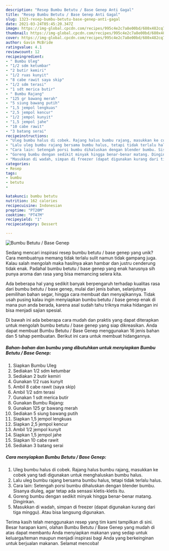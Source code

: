 ```yaml
---
description: "Resep Bumbu Betutu / Base Genep Anti Gagal"
title: "Resep Bumbu Betutu / Base Genep Anti Gagal"
slug: 1323-resep-bumbu-betutu-base-genep-anti-gagal
date: 2021-03-24T05:45:20.347Z
image: https://img-global.cpcdn.com/recipes/995c4e2c7a8e00bd/680x482cq70/bumbu-betutu-base-genep-foto-resep-utama.jpg
thumbnail: https://img-global.cpcdn.com/recipes/995c4e2c7a8e00bd/680x482cq70/bumbu-betutu-base-genep-foto-resep-utama.jpg
cover: https://img-global.cpcdn.com/recipes/995c4e2c7a8e00bd/680x482cq70/bumbu-betutu-base-genep-foto-resep-utama.jpg
author: Gavin McBride
ratingvalue: 4.1
reviewcount: 12
recipeingredient:
- " Bumbu Uleg"
- "1/2 sdm ketumbar"
- "2 butir kemiri"
- "1/2 ruas kunyit"
- "8 cabe rawit saya skip"
- "1/2 sdm terasi"
- "1 sdt merica butir"
- " Bumbu Rajang"
- "125 gr bawang merah"
- "5 siung bawang putih"
- "1,5 jempol lengkuas"
- "2,5 jempol kencur"
- "1/2 jempol kunyit"
- "1,5 jempol jahe"
- "10 cabe rawit"
- "3 batang serai"
recipeinstructions:
- "Uleg bumbu halus di cobek. Rajang halus bumbu rajang, masukkan ke cobek yang tadi digunakan untuk menghaluskan bumbu halus."
- "Lalu uleg bumbu rajang bersama bumbu halus, tetapi tidak terlalu halus."
- "Cara lain: Setengah porsi bumbu dihaluskan dengan blender bumbu. Sisanya diuleg, agar tetap ada sensasi kletis-kletis itu."
- "Goreng bumbu dengan sedikit minyak hingga benar-benar matang. Dinginkan."
- "Masukkan di wadah, simpan di freezer (dapat digunakan kurang dari tiga minggu). Atau bisa langsung digunakan."
categories:
- Resep
tags:
- bumbu
- betutu
- 

katakunci: bumbu betutu  
nutrition: 162 calories
recipecuisine: Indonesian
preptime: "PT20M"
cooktime: "PT47M"
recipeyield: "1"
recipecategory: Dessert

---
```



![Bumbu Betutu / Base Genep](https://img-global.cpcdn.com/recipes/995c4e2c7a8e00bd/680x482cq70/bumbu-betutu-base-genep-foto-resep-utama.jpg)

Sedang mencari inspirasi resep bumbu betutu / base genep yang unik? Cara membuatnya memang tidak terlalu sulit namun tidak gampang juga. Kalau salah mengolah maka hasilnya akan hambar dan justru cenderung tidak enak. Padahal bumbu betutu / base genep yang enak harusnya sih punya aroma dan rasa yang bisa memancing selera kita.

Ada beberapa hal yang sedikit banyak berpengaruh terhadap kualitas rasa dari bumbu betutu / base genep, mulai dari jenis bahan, selanjutnya pemilihan bahan segar, hingga cara membuat dan menyajikannya. Tidak usah pusing kalau ingin menyiapkan bumbu betutu / base genep enak di mana pun anda berada, karena asal sudah tahu triknya maka hidangan ini bisa menjadi sajian spesial.




Di bawah ini ada beberapa cara mudah dan praktis yang dapat diterapkan untuk mengolah bumbu betutu / base genep yang siap dikreasikan. Anda dapat membuat Bumbu Betutu / Base Genep menggunakan 16 jenis bahan dan 5 tahap pembuatan. Berikut ini cara untuk membuat hidangannya.

<!--inarticleads1-->

##### Bahan-bahan dan bumbu yang dibutuhkan untuk menyiapkan Bumbu Betutu / Base Genep:

1. Siapkan  Bumbu Uleg
1. Sediakan 1/2 sdm ketumbar
1. Sediakan 2 butir kemiri
1. Gunakan 1/2 ruas kunyit
1. Ambil 8 cabe rawit (saya skip)
1. Ambil 1/2 sdm terasi
1. Gunakan 1 sdt merica butir
1. Gunakan  Bumbu Rajang:
1. Gunakan 125 gr bawang merah
1. Sediakan 5 siung bawang putih
1. Siapkan 1,5 jempol lengkuas
1. Siapkan 2,5 jempol kencur
1. Ambil 1/2 jempol kunyit
1. Siapkan 1,5 jempol jahe
1. Siapkan 10 cabe rawit
1. Sediakan 3 batang serai




<!--inarticleads2-->

##### Cara menyiapkan Bumbu Betutu / Base Genep:

1. Uleg bumbu halus di cobek. Rajang halus bumbu rajang, masukkan ke cobek yang tadi digunakan untuk menghaluskan bumbu halus.
1. Lalu uleg bumbu rajang bersama bumbu halus, tetapi tidak terlalu halus.
1. Cara lain: Setengah porsi bumbu dihaluskan dengan blender bumbu. Sisanya diuleg, agar tetap ada sensasi kletis-kletis itu.
1. Goreng bumbu dengan sedikit minyak hingga benar-benar matang. Dinginkan.
1. Masukkan di wadah, simpan di freezer (dapat digunakan kurang dari tiga minggu). Atau bisa langsung digunakan.




Terima kasih telah menggunakan resep yang tim kami tampilkan di sini. Besar harapan kami, olahan Bumbu Betutu / Base Genep yang mudah di atas dapat membantu Anda menyiapkan makanan yang sedap untuk keluarga/teman maupun menjadi inspirasi bagi Anda yang berkeinginan untuk berjualan makanan. Selamat mencoba!
